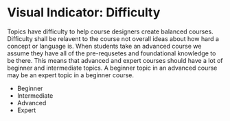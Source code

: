 # Visual Indicator: Difficulty

Topics have difficulty to help course designers create balanced courses. Difficulty shall be relavent to the course not overall ideas about how hard a concept or language is. When students take an advanced course we assume they have all of the pre-requsetes and foundational knowledge to be there. This means that advanced and expert courses should have a lot of beginner and intermediate topics. A beginner topic in an advanced course may be an expert topic in a beginner course. 

* Beginner
* Intermediate
* Advanced
* Expert